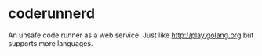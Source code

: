 coderunnerd
===========

An unsafe code runner as a web service. Just like http://play.golang.org but supports more languages.

